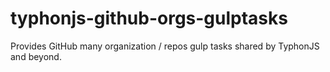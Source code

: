 # typhonjs-github-orgs-gulptasks
Provides GitHub many organization / repos gulp tasks shared by TyphonJS and beyond.
